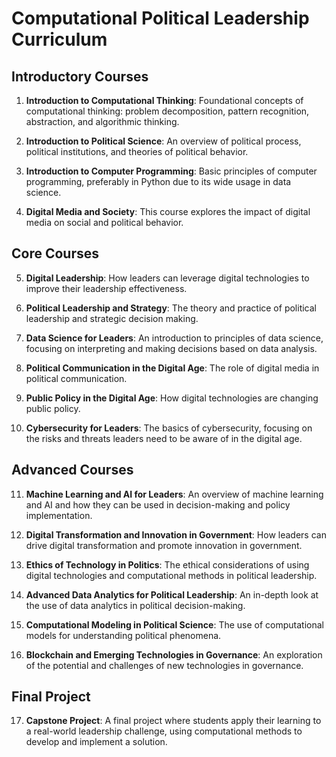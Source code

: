 # Computational Political Leadership Curriculum

## Introductory Courses

1. **Introduction to Computational Thinking**: Foundational concepts of computational thinking: problem decomposition, pattern recognition, abstraction, and algorithmic thinking.

2. **Introduction to Political Science**: An overview of political process, political institutions, and theories of political behavior.

3. **Introduction to Computer Programming**: Basic principles of computer programming, preferably in Python due to its wide usage in data science.

4. **Digital Media and Society**: This course explores the impact of digital media on social and political behavior.

## Core Courses

5. **Digital Leadership**: How leaders can leverage digital technologies to improve their leadership effectiveness.

6. **Political Leadership and Strategy**: The theory and practice of political leadership and strategic decision making.

7. **Data Science for Leaders**: An introduction to principles of data science, focusing on interpreting and making decisions based on data analysis.

8. **Political Communication in the Digital Age**: The role of digital media in political communication.

9. **Public Policy in the Digital Age**: How digital technologies are changing public policy.

10. **Cybersecurity for Leaders**: The basics of cybersecurity, focusing on the risks and threats leaders need to be aware of in the digital age.

## Advanced Courses

11. **Machine Learning and AI for Leaders**: An overview of machine learning and AI and how they can be used in decision-making and policy implementation.

12. **Digital Transformation and Innovation in Government**: How leaders can drive digital transformation and promote innovation in government.

13. **Ethics of Technology in Politics**: The ethical considerations of using digital technologies and computational methods in political leadership.

14. **Advanced Data Analytics for Political Leadership**: An in-depth look at the use of data analytics in political decision-making.

15. **Computational Modeling in Political Science**: The use of computational models for understanding political phenomena.

16. **Blockchain and Emerging Technologies in Governance**: An exploration of the potential and challenges of new technologies in governance.

## Final Project

17. **Capstone Project**: A final project where students apply their learning to a real-world leadership challenge, using computational methods to develop and implement a solution.
